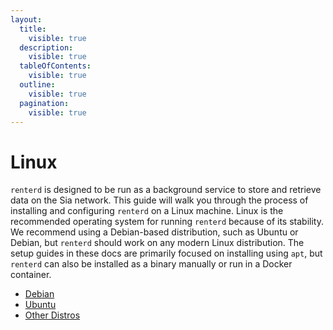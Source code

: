 ```yaml
---
layout:
  title:
    visible: true
  description:
    visible: true
  tableOfContents:
    visible: true
  outline:
    visible: true
  pagination:
    visible: true
---
```


# Linux

`renterd` is designed to be run as a background service to store and retrieve data on the Sia network. This guide will walk you through the process of installing and configuring `renterd` on a Linux machine. Linux is the recommended operating system for running `renterd` because of its stability. We recommend using a Debian-based distribution, such as Ubuntu or Debian, but `renterd` should work on any modern Linux distribution. The setup guides in these docs are primarily focused on installing using `apt`, but `renterd` can also be installed as a binary manually or run in a Docker container.

- [Debian](debian.md)
- [Ubuntu](ubuntu.md)
- [Other Distros](other.md)